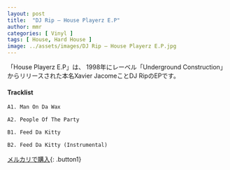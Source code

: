 ```yaml
---
layout: post
title:  "DJ Rip – House Playerz E.P"
author: mmr
categories: [ Vinyl ]
tags: [ House, Hard House ]
image: ../assets/images/DJ Rip – House Playerz E.P.jpg
---
```


「House Playerz E.P」は、
1998年にレーベル「Underground Construction」からリリースされた本名Xavier JacomeことDJ RipのEPです。

#### Tracklist
```md
A1. Man On Da Wax

A2. People Of The Party

B1. Feed Da Kitty

B2. Feed Da Kitty (Instrumental)
```

[メルカリで購入](https://jp.mercari.com/item/m81262521689){: .button1}

